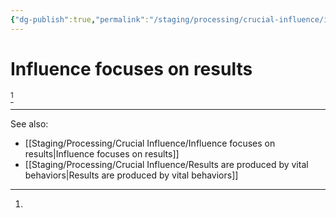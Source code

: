 ```yaml
---
{"dg-publish":true,"permalink":"/staging/processing/crucial-influence/influence-focuses-on-results/"}
---
```


# Influence focuses on results

[^1]


---

See also:
- [[Staging/Processing/Crucial Influence/Influence focuses on results\|Influence focuses on results]]
- [[Staging/Processing/Crucial Influence/Results are produced by vital behaviors\|Results are produced by vital behaviors]]

[^1]: 
